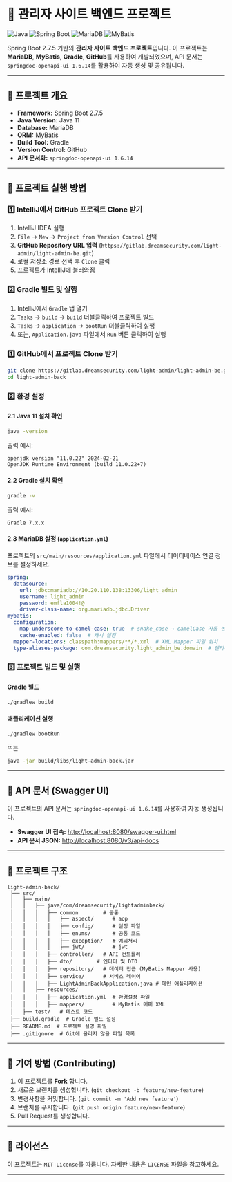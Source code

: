 # 🌟 관리자 사이트 백엔드 프로젝트

![Java](https://img.shields.io/badge/Java-11-blue) ![Spring Boot](https://img.shields.io/badge/Spring%20Boot-2.7.5-brightgreen) ![MariaDB](https://img.shields.io/badge/Database-MariaDB-orange) ![MyBatis](https://img.shields.io/badge/ORM-MyBatis-yellow)

Spring Boot 2.7.5 기반의 **관리자 사이트 백엔드 프로젝트**입니다. 
이 프로젝트는 **MariaDB**, **MyBatis**, **Gradle**, **GitHub**를 사용하여 개발되었으며, API 문서는 `springdoc-openapi-ui 1.6.14`를 활용하여 자동 생성 및 공유됩니다.

---

## 📌 프로젝트 개요
- **Framework:** Spring Boot 2.7.5
- **Java Version:** Java 11
- **Database:** MariaDB
- **ORM:** MyBatis
- **Build Tool:** Gradle
- **Version Control:** GitHub
- **API 문서화:** `springdoc-openapi-ui 1.6.14`

---

## 🚀 프로젝트 실행 방법

### 1️⃣ **IntelliJ에서 GitHub 프로젝트 Clone 받기**
1. IntelliJ IDEA 실행
2. `File` → `New` → `Project from Version Control` 선택
3. **GitHub Repository URL 입력** (`https://gitlab.dreamsecurity.com/light-admin/light-admin-be.git`)
4. 로컬 저장소 경로 선택 후 `Clone` 클릭
5. 프로젝트가 IntelliJ에 불러와짐

### 2️⃣ **Gradle 빌드 및 실행**
1. IntelliJ에서 `Gradle` 탭 열기
2. `Tasks` → `build` → `build` 더블클릭하여 프로젝트 빌드
3. `Tasks` → `application` → `bootRun` 더블클릭하여 실행
4. 또는, `Application.java` 파일에서 `Run` 버튼 클릭하여 실행

### 1️⃣ **GitHub에서 프로젝트 Clone 받기**
```bash
git clone https://gitlab.dreamsecurity.com/light-admin/light-admin-be.git
cd light-admin-back
```

### 2️⃣ **환경 설정**
#### **2.1 Java 11 설치 확인**
```bash
java -version
```
출력 예시:
```
openjdk version "11.0.22" 2024-02-21
OpenJDK Runtime Environment (build 11.0.22+7)
```

#### **2.2 Gradle 설치 확인**
```bash
gradle -v
```
출력 예시:
```
Gradle 7.x.x
```

#### **2.3 MariaDB 설정 (`application.yml`)**
프로젝트의 `src/main/resources/application.yml` 파일에서 데이터베이스 연결 정보를 설정하세요.
```yaml
spring:
  datasource:
    url: jdbc:mariadb://10.20.110.138:13306/light_admin
    username: light_admin
    password: emfla1004!@
    driver-class-name: org.mariadb.jdbc.Driver
mybatis:
  configuration:
    map-underscore-to-camel-case: true  # snake_case → camelCase 자동 변환
    cache-enabled: false  # 캐시 설정
  mapper-locations: classpath:mappers/**/*.xml  # XML Mapper 파일 위치
  type-aliases-package: com.dreamsecurity.light_admin_be.domain  # 엔티티 패키지 설정
``` 

### 3️⃣ **프로젝트 빌드 및 실행**
#### **Gradle 빌드**
```bash
./gradlew build
```

#### **애플리케이션 실행**
```bash
./gradlew bootRun
```
또는
```bash
java -jar build/libs/light-admin-back.jar
```

---

## 📡 API 문서 (Swagger UI)
이 프로젝트의 API 문서는 `springdoc-openapi-ui 1.6.14`를 사용하여 자동 생성됩니다.

- **Swagger UI 접속:** [http://localhost:8080/swagger-ui.html](http://localhost:8080/swagger-ui.html)
- **API 문서 JSON:** [http://localhost:8080/v3/api-docs](http://localhost:8080/v3/api-docs)

---

## 📂 프로젝트 구조
```
light-admin-back/
 ├── src/
 │   ├── main/
 │   │   ├── java/com/dreamsecurity/lightadminback/
 │   │   │   ├── common        # 공통
 │   │   │   │   ├── aspect/      # aop
 │   │   │   │   ├── config/      # 설정 파일
 │   │   │   │   ├── enums/       # 공통 코드
 │   │   │   │   ├── exception/   # 예외처리
 │   │   │   │   ├── jwt/         # jwt
 │   │   │   ├── controller/   # API 컨트롤러
 │   │   │   ├── dto/        # 엔티티 및 DTO
 │   │   │   ├── repository/   # 데이터 접근 (MyBatis Mapper 사용)
 │   │   │   ├── service/      # 서비스 레이어
 │   │   │   ├── LightAdminBackApplication.java # 메인 애플리케이션
 │   │   ├── resources/
 │   │   │   ├── application.yml  # 환경설정 파일
 │   │   │   ├── mappers/         # MyBatis 매퍼 XML
 │   ├── test/   # 테스트 코드
 ├── build.gradle  # Gradle 빌드 설정
 ├── README.md  # 프로젝트 설명 파일
 ├── .gitignore  # Git에 올리지 않을 파일 목록
```

---

## 🤝 기여 방법 (Contributing)
1. 이 프로젝트를 **Fork** 합니다.
2. 새로운 브랜치를 생성합니다. (`git checkout -b feature/new-feature`)
3. 변경사항을 커밋합니다. (`git commit -m 'Add new feature'`)
4. 브랜치를 푸시합니다. (`git push origin feature/new-feature`)
5. Pull Request를 생성합니다.

---

## 📜 라이선스
이 프로젝트는 `MIT License`를 따릅니다. 자세한 내용은 `LICENSE` 파일을 참고하세요.

---

